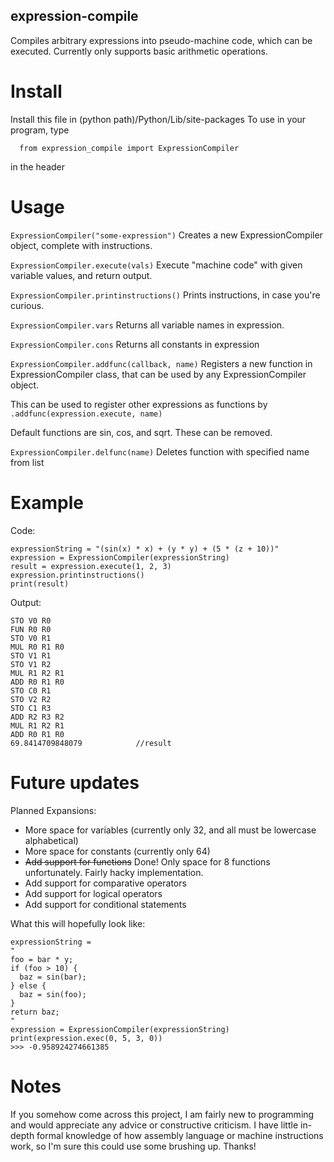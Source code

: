 ## expression-compile
Compiles arbitrary expressions into pseudo-machine code, which can be executed. Currently only supports basic arithmetic operations.

# Install
Install this file in (python path)/Python/Lib/site-packages
To use in your program, type
```
  from expression_compile import ExpressionCompiler
```
in the header

# Usage
`ExpressionCompiler("some-expression")` 
Creates a new ExpressionCompiler object, complete with instructions.

`ExpressionCompiler.execute(vals)` 
Execute "machine code" with given variable values, and return output.

`ExpressionCompiler.printinstructions()` 
Prints instructions, in case you're curious.

`ExpressionCompiler.vars`
Returns all variable names in expression.

`ExpressionCompiler.cons`
Returns all constants in expression

`ExpressionCompiler.addfunc(callback, name)`
Registers a new function in ExpressionCompiler class, that can be used by any ExpressionCompiler object.

This can be used to register other expressions as functions by `.addfunc(expression.execute, name)`

Default functions are sin, cos, and sqrt. These can be removed.

`ExpressionCompiler.delfunc(name)`
Deletes function with specified name from list

# Example
Code:
```
expressionString = "(sin(x) * x) + (y * y) + (5 * (z + 10))"
expression = ExpressionCompiler(expressionString)
result = expression.execute(1, 2, 3)
expression.printinstructions()
print(result)
```
Output:
```
STO V0 R0
FUN R0 R0
STO V0 R1
MUL R0 R1 R0
STO V1 R1
STO V1 R2
MUL R1 R2 R1
ADD R0 R1 R0
STO C0 R1
STO V2 R2
STO C1 R3
ADD R2 R3 R2
MUL R1 R2 R1
ADD R0 R1 R0
69.8414709848079            //result
```

# Future updates
Planned Expansions:
- More space for variables (currently only 32, and all must be lowercase alphabetical)
- More space for constants (currently only 64)
- ~~Add support for functions~~ Done! Only space for 8 functions unfortunately. Fairly hacky implementation.
- Add support for comparative operators
- Add support for logical operators
- Add support for conditional statements

What this will hopefully look like:
```
expressionString =
"
foo = bar * y;
if (foo > 10) {
  baz = sin(bar);
} else {
  baz = sin(foo);
}
return baz;
"
expression = ExpressionCompiler(expressionString)
print(expression.exec(0, 5, 3, 0))
>>> -0.958924274661385
```

# Notes
If you somehow come across this project, I am fairly new to programming and would appreciate any advice or constructive criticism. I have little in-depth formal knowledge of how assembly language or machine instructions work, so I'm sure this could use some brushing up. Thanks!










    
